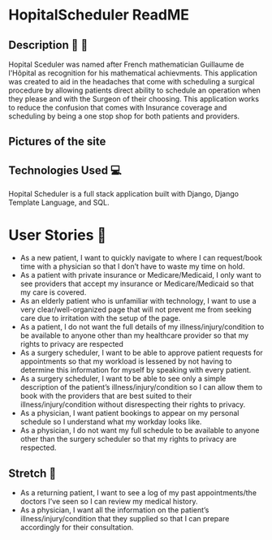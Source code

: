 # HopitalScheduler ReadME
## Description :calendar: :face_with_head_bandage:
Hopital Sceduler was named after French mathematician Guillaume de l'Hôpital as recognition for his mathematical achievments. This application was created to aid in the headaches that come with scheduling a surgical procedure by allowing patients direct ability to schedule an operation when they please and with the Surgeon of their choosing. This application works to reduce the confusion that comes with Insurance coverage and scheduling by being a one stop shop for both patients and providers.
## Pictures of the site
## Technologies Used :computer:
Hopital Scheduler is a full stack application built with Django, Django Template Language, and SQL.
# User Stories :sunflower:
- As a new patient, I want to quickly navigate to where I can request/book time with a physician so that I don’t have to waste my time on hold.
- As a patient with private insurance or Medicare/Medicaid, I only want to see providers that accept my insurance or Medicare/Medicaid so that my care is covered.
- As an elderly patient who is unfamiliar with technology, I want to use a very clear/well-organized page that will not prevent me from seeking care due to irritation with the setup of the page.
- As a patient, I do not want the full details of my illness/injury/condition to be available to anyone other than my healthcare provider so that my rights to privacy are respected
- As a surgery scheduler, I want to be able to approve patient requests for appointments so that my workload is lessened by not having to determine this information for myself by speaking with every patient.
- As a surgery scheduler, I want to be able to see only a simple description of the patient’s illness/injury/condition so I can allow them to book with the providers that are best suited to their illness/injury/condition without disrespecting their rights to privacy.
- As a physician, I want patient bookings to appear on my personal schedule so I understand what my workday looks like.
- As a physician, I do not want my full schedule to be available to anyone other than the surgery scheduler so that my rights to privacy are respected.
## Stretch :medal_sports:
- As a returning patient, I want to see a log of my past appointments/the doctors I’ve seen so I can review my medical history.
- As a physician, I want all the information on the patient’s illness/injury/condition that they supplied so that I can prepare accordingly for their consultation.
